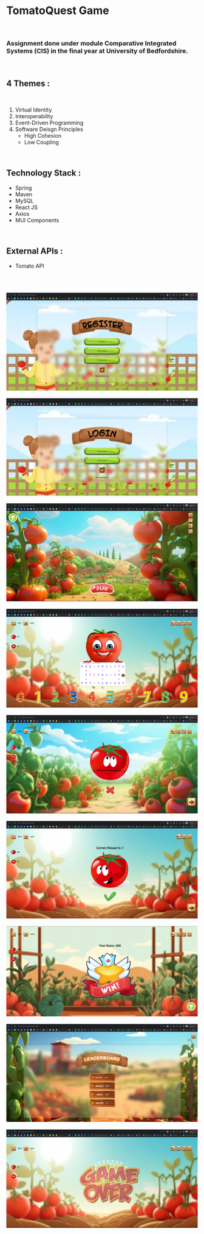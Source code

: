 # TomatoQuest Game

<br>

### Assignment done under module Comparative Integrated Systems (CIS) in the final year at University of Bedfordshire.

<br>

## 4 Themes :

<br>

1. Virtual Identity
2. Interoperability
3. Event-Driven Programming
4. Software Deisgn Principles
    - High Cohesion 
    - Low Coupling


<br>

## Technology Stack :

- Spring
- Maven
- MySQL
- React JS
- Axios
- MUI Components

<br>

## External APIs :

- Tomato API

<br><br>

<img src = "tomato-quest-frontend/src/assets/images/screenshots/0.png" alt = "sample"> <br><br>
<img src = "tomato-quest-frontend/src/assets/images/screenshots/1.png" alt = "sample"> <br><br>
<img src = "tomato-quest-frontend/src/assets/images/screenshots/2.png" alt = "sample"> <br><br>
<img src = "tomato-quest-frontend/src/assets/images/screenshots/3.png" alt = "sample"> <br><br>
<img src = "tomato-quest-frontend/src/assets/images/screenshots/4.png" alt = "sample"> <br><br>
<img src = "tomato-quest-frontend/src/assets/images/screenshots/5.png" alt = "sample"> <br><br>
<img src = "tomato-quest-frontend/src/assets/images/screenshots/6.png" alt = "sample"> <br><br>
<img src = "tomato-quest-frontend/src/assets/images/screenshots/7.png" alt = "sample"> <br><br>
<img src = "tomato-quest-frontend/src/assets/images/screenshots/8.png" alt = "sample"> <br><br>
